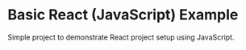 # Basic React (JavaScript) Example

Simple project to demonstrate React project setup using JavaScript.
